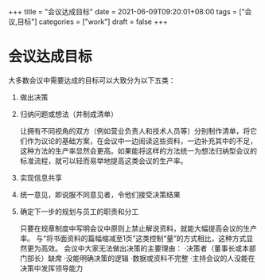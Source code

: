 +++
title = "会议达成目标"
date = 2021-06-09T09:20:01+08:00
tags = ["会议,目标"]
categories = ["work"]
draft = false
+++
# 会议达成目标
大多数会议中需要达成的目标可以大致分为以下五类： 

1. 做出决策 
1. 归纳问题或想法（并制成清单）

	让拥有不同视角的双方（例如营业负责人和技术人员等）分别制作清单，将它们作为议论的基础方案，在会议中一边阅读这些资料，一边补充其中的不足，这种方法的生产率显然会更高。如果能将这样的方法统一为想法归纳型会议的标准流程，就可以轻而易举地提高这类会议的生产率。
1. 实现信息共享 
1. 统一意见，即说服不同意见者，令他们接受决策结果 
1. 确定下一步的规划与员工的职责和分工

	只要在规章制度中写明会议中原则上禁止解说资料，就能大幅提高会议的生产率。 与“将书面资料的篇幅缩减至1页”这类控制“量”的方式相比，这种方式显然更为高效。
会议中大家无法做出决策的主要理由： ·决策者（董事长或本部门部长）缺席 ·没能明确决策的逻辑 ·数据或资料不完整 ·主持会议的人没能在决策中发挥领导能力